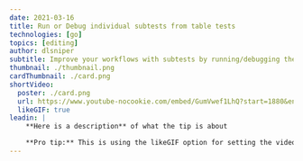 ```yaml
---
date: 2021-03-16
title: Run or Debug individual subtests from table tests
technologies: [go]
topics: [editing]
author: dlsniper
subtitle: Improve your workflows with subtests by running/debugging them individually
thumbnail: ./thumbnail.png
cardThumbnail: ./card.png
shortVideo:
  poster: ./card.png
  url: https://www.youtube-nocookie.com/embed/GumVwef1LhQ?start=1880&end=1963
  likeGIF: true
leadin: |
    **Here is a description** of what the tip is about

    **Pro tip:** This is using the likeGIF option for setting the video value.
---
```

